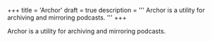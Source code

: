 +++
title = 'Archor'
draft = true
description = '''
Archor is a utility for archiving and mirroring podcasts.
'''
+++

Archor is a utility for archiving and mirroring podcasts.
